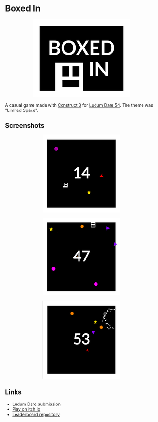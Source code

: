 # Boxed In

<p align="center">
  <img src="./readme-images/cover.png" 
  height="256px" alt="Cover">
</p>

A casual game made with [Construct 3](https://construct.net/) for [Ludum Dare 54](https://ldjam.com/events/ludum-dare/54). The theme was "Limited Space".

## Screenshots
<p align="center">
  <img src="./readme-images/ss-1.png" alt="Screenshot 1">
</p>

<p align="center">
  <img src="./readme-images/ss-2.png" alt="Screenshot 2">
</p>

<p align="center">
  <img src="./readme-images/ss-3.png" alt="Screenshot 3">
</p>

## Links
- [Ludum Dare submission](https://ldjam.com/events/ludum-dare/54/boxed-in)
- [Play on itch.io](https://raassh.itch.io/boxed-in)
- [Leaderboard repository](https://github.com/raassh-23/ludum-dare-54-leaderboard)
